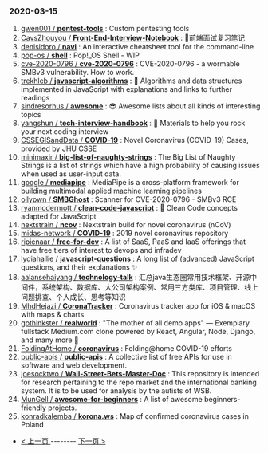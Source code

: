 ### 2020-03-15 
1. [
        gwen001 /
**pentest-tools**](https://github.com/gwen001/pentest-tools) : Custom pentesting tools
1. [
        CavsZhouyou /
**Front-End-Interview-Notebook**](https://github.com/CavsZhouyou/Front-End-Interview-Notebook) : 🐜前端面试复习笔记
1. [
        denisidoro /
**navi**](https://github.com/denisidoro/navi) : An interactive cheatsheet tool for the command-line
1. [
        pop-os /
**shell**](https://github.com/pop-os/shell) : Pop!_OS Shell - WIP
1. [
        cve-2020-0796 /
**cve-2020-0796**](https://github.com/cve-2020-0796/cve-2020-0796) : CVE-2020-0796 - a wormable SMBv3 vulnerability. How to work.
1. [
        trekhleb /
**javascript-algorithms**](https://github.com/trekhleb/javascript-algorithms) : 📝 Algorithms and data structures implemented in JavaScript with explanations and links to further readings
1. [
        sindresorhus /
**awesome**](https://github.com/sindresorhus/awesome) : 😎 Awesome lists about all kinds of interesting topics
1. [
        yangshun /
**tech-interview-handbook**](https://github.com/yangshun/tech-interview-handbook) : 💯 Materials to help you rock your next coding interview
1. [
        CSSEGISandData /
**COVID-19**](https://github.com/CSSEGISandData/COVID-19) : Novel Coronavirus (COVID-19) Cases, provided by JHU CSSE
1. [
        minimaxir /
**big-list-of-naughty-strings**](https://github.com/minimaxir/big-list-of-naughty-strings) : The Big List of Naughty Strings is a list of strings which have a high probability of causing issues when used as user-input data.
1. [
        google /
**mediapipe**](https://github.com/google/mediapipe) : MediaPipe is a cross-platform framework for building multimodal applied machine learning pipelines
1. [
        ollypwn /
**SMBGhost**](https://github.com/ollypwn/SMBGhost) : Scanner for CVE-2020-0796 - SMBv3 RCE
1. [
        ryanmcdermott /
**clean-code-javascript**](https://github.com/ryanmcdermott/clean-code-javascript) : 🛁 Clean Code concepts adapted for JavaScript
1. [
        nextstrain /
**ncov**](https://github.com/nextstrain/ncov) : Nextstrain build for novel coronavirus (nCoV)
1. [
        midas-network /
**COVID-19**](https://github.com/midas-network/COVID-19) : 2019 novel coronavirus repository
1. [
        ripienaar /
**free-for-dev**](https://github.com/ripienaar/free-for-dev) : A list of SaaS, PaaS and IaaS offerings that have free tiers of interest to devops and infradev
1. [
        lydiahallie /
**javascript-questions**](https://github.com/lydiahallie/javascript-questions) : A long list of (advanced) JavaScript questions, and their explanations ✨
1. [
        aalansehaiyang /
**technology-talk**](https://github.com/aalansehaiyang/technology-talk) : 汇总java生态圈常用技术框架、开源中间件，系统架构、数据库、大公司架构案例、常用三方类库、项目管理、线上问题排查、个人成长、思考等知识
1. [
        MhdHejazi /
**CoronaTracker**](https://github.com/MhdHejazi/CoronaTracker) : Coronavirus tracker app for iOS & macOS with maps & charts
1. [
        gothinkster /
**realworld**](https://github.com/gothinkster/realworld) : "The mother of all demo apps" — Exemplary fullstack Medium.com clone powered by React, Angular, Node, Django, and many more 🏅
1. [
        FoldingAtHome /
**coronavirus**](https://github.com/FoldingAtHome/coronavirus) : Folding@home COVID-19 efforts
1. [
        public-apis /
**public-apis**](https://github.com/public-apis/public-apis) : A collective list of free APIs for use in software and web development.
1. [
        joesocktwo /
**Wall-Street-Bets-Master-Doc**](https://github.com/joesocktwo/Wall-Street-Bets-Master-Doc) : This repository is intended for research pertaining to the repo market and the international banking system. It is to be used for analysis by the autists of WSB.
1. [
        MunGell /
**awesome-for-beginners**](https://github.com/MunGell/awesome-for-beginners) : A list of awesome beginners-friendly projects.
1. [
        konradkalemba /
**korona.ws**](https://github.com/konradkalemba/korona.ws) : Map of confirmed coronavirus cases in Poland 

- [ < 上一页 ](https://github.com/able8/github-trending-daily-record/blob/master/2020-03-14.md) -------- [ 下一页 > ](https://github.com/able8/github-trending-daily-record/blob/master/2020-03-16.md)
